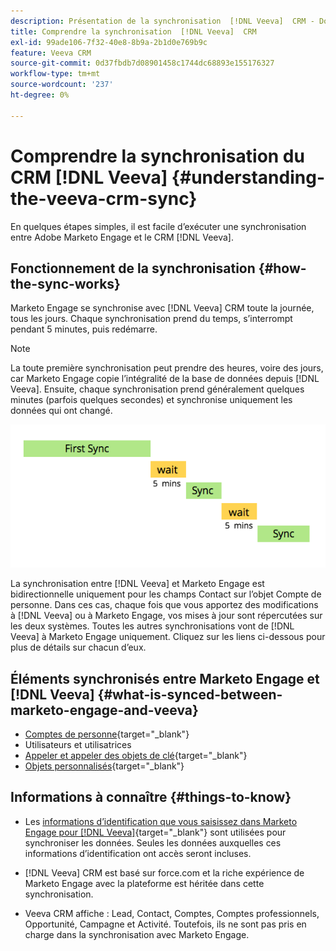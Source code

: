 ```yaml
---
description: Présentation de la synchronisation  [!DNL Veeva]  CRM - Documentation de Marketo - Documentation du produit
title: Comprendre la synchronisation  [!DNL Veeva]  CRM
exl-id: 99ade106-7f32-40e8-8b9a-2b1d0e769b9c
feature: Veeva CRM
source-git-commit: 0d37fbdb7d08901458c1744dc68893e155176327
workflow-type: tm+mt
source-wordcount: '237'
ht-degree: 0%

---
```


# Comprendre la synchronisation du CRM [!DNL Veeva] {#understanding-the-veeva-crm-sync}

En quelques étapes simples, il est facile d’exécuter une synchronisation entre Adobe Marketo Engage et le CRM [!DNL Veeva].

## Fonctionnement de la synchronisation {#how-the-sync-works}

Marketo Engage se synchronise avec [!DNL Veeva] CRM toute la journée, tous les jours. Chaque synchronisation prend du temps, s’interrompt pendant 5 minutes, puis redémarre.

>[!NOTE]
>
>La toute première synchronisation peut prendre des heures, voire des jours, car Marketo Engage copie l’intégralité de la base de données depuis [!DNL Veeva]. Ensuite, chaque synchronisation prend généralement quelques minutes (parfois quelques secondes) et synchronise uniquement les données qui ont changé.

![](assets/understanding-the-veeva-sync-1.png)

La synchronisation entre [!DNL Veeva] et Marketo Engage est bidirectionnelle uniquement pour les champs Contact sur l’objet Compte de personne. Dans ces cas, chaque fois que vous apportez des modifications à [!DNL Veeva] ou à Marketo Engage, vos mises à jour sont répercutées sur les deux systèmes. Toutes les autres synchronisations vont de [!DNL Veeva] à Marketo Engage uniquement. Cliquez sur les liens ci-dessous pour plus de détails sur chacun d’eux.

## Éléments synchronisés entre Marketo Engage et [!DNL Veeva] {#what-is-synced-between-marketo-engage-and-veeva}

* [Comptes de personne](/help/marketo/product-docs/crm-sync/veeva-crm-sync/sync-details/person-account-sync-faq.md){target="_blank"}
* Utilisateurs et utilisatrices
* [Appeler et appeler des objets de clé](/help/marketo/product-docs/crm-sync/veeva-crm-sync/sync-details/syncing-call-and-call-key-messages.md){target="_blank"}
* [Objets personnalisés](/help/marketo/product-docs/crm-sync/veeva-crm-sync/sync-details/custom-object-sync.md){target="_blank"}

## Informations à connaître {#things-to-know}

* Les [&#x200B; informations d’identification que vous saisissez dans Marketo Engage pour  [!DNL Veeva]](/help/marketo/product-docs/crm-sync/salesforce-sync/setup/enterprise-unlimited-edition/step-2-of-3-create-a-salesforce-user-for-marketo-enterprise-unlimited.md){target="_blank"} sont utilisées pour synchroniser les données. Seules les données auxquelles ces informations d’identification ont accès seront incluses.

* [!DNL Veeva] CRM est basé sur force.com et la riche expérience de Marketo Engage avec la plateforme est héritée dans cette synchronisation.

* Veeva CRM affiche : Lead, Contact, Comptes, Comptes professionnels, Opportunité, Campagne et Activité. Toutefois, ils ne sont pas pris en charge dans la synchronisation avec Marketo Engage.
